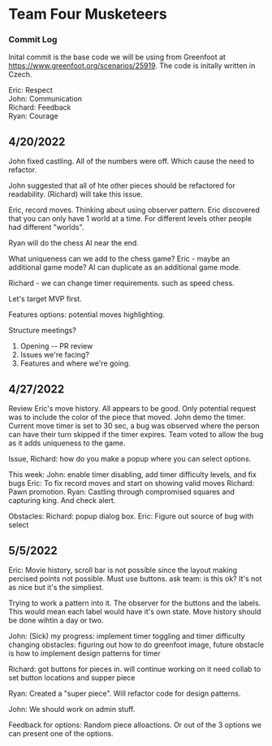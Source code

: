 # Team Four Musketeers

### Commit Log ###
Inital commit is the base code we will be using from Greenfoot at https://www.greenfoot.org/scenarios/25919. The code is initally written in Czech.

Eric: Respect  
John: Communication  
Richard: Feedback  
Ryan: Courage  

## 4/20/2022 ##
John fixed castling. All of the numbers were off. Which cause the need to refactor.

John suggested that all of hte other pieces should be refactored for readability. (Richard) will take this issue.

Eric, record moves. Thinking about using observer pattern. 
Eric discovered that you can only have 1 world at a time. For different levels other people had different "worlds". 

Ryan will do the chess AI near the end. 

What uniqueness can we add to the chess game?
Eric - maybe an additional game mode? AI can duplicate as an additional game mode.

Richard - we can change timer requirements. such as speed chess.

Let's target MVP first.

Features options: potential moves highlighting. 


Structure meetings?
1. Opening -- PR review
2. Issues we're facing?
3. Features and where we're going.

## 4/27/2022 ##
Review Eric's move history. All appears to be good. Only potential request was to include the color of the piece that moved. 
John demo the timer. Current move timer is set to 30 sec, a bug was observed where the person can have their turn skipped if the timer expires.
Team voted to allow the bug as it adds uniqueness to the game. 

Issue, Richard: how do you make a popup where you can select options.

This week:
John: enable timer disabling, add timer difficulty levels, and fix bugs
Eric: To fix record moves and start on showing valid moves
Richard: Pawn promotion.
Ryan: Castling through compromised squares and capturing king. And check alert. 

Obstacles:
Richard: popup dialog box.
Eric: Figure out source of bug with select

## 5/5/2022 ##
Eric: Movie history, scroll bar is not possible since the layout making percised points not possible. Must use buttons. 
ask team: is this ok? It's not as nice but it's the simpliest. 

Trying to work a pattern into it. The observer for the buttons and the labels. This would mean each label would have it's own state.
Move history should be done wihtin a day or two.

John: (Sick)
my progress: implement timer toggling and timer difficulty changing
obstacles: figuring out how to do greenfoot image, future obstacle is how to implement design patterns for timer

Richard:
got buttons for pieces in.
will continue working on it
need collab to set button locations and supper piece

Ryan:
Created a "super piece". 
Will refactor code for design patterns. 

John:
We should work on admin stuff.

Feedback for options:
Random piece alloactions. Or out of the 3 options we can present one of the options. 